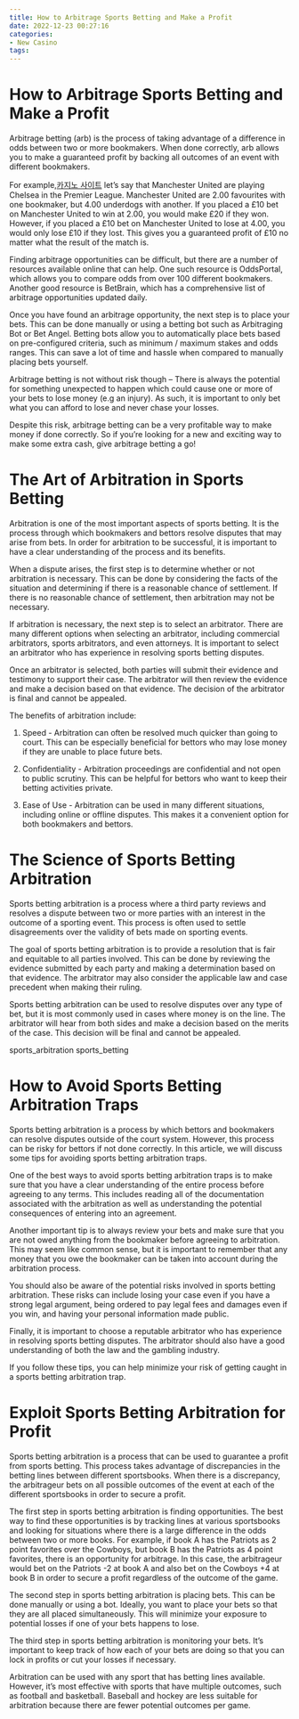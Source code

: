 ```yaml
---
title: How to Arbitrage Sports Betting and Make a Profit
date: 2022-12-23 00:27:16
categories:
- New Casino
tags:
---
```



#  How to Arbitrage Sports Betting and Make a Profit

Arbitrage betting (arb) is the process of taking advantage of a difference in odds between two or more bookmakers. When done correctly, arb allows you to make a guaranteed profit by backing all outcomes of an event with different bookmakers.

For example,[카지노 사이트](https://choegocasino.com/) let’s say that Manchester United are playing Chelsea in the Premier League. Manchester United are 2.00 favourites with one bookmaker, but 4.00 underdogs with another. If you placed a £10 bet on Manchester United to win at 2.00, you would make £20 if they won. However, if you placed a £10 bet on Manchester United to lose at 4.00, you would only lose £10 if they lost. This gives you a guaranteed profit of £10 no matter what the result of the match is.

Finding arbitrage opportunities can be difficult, but there are a number of resources available online that can help. One such resource is OddsPortal, which allows you to compare odds from over 100 different bookmakers. Another good resource is BetBrain, which has a comprehensive list of arbitrage opportunities updated daily.

Once you have found an arbitrage opportunity, the next step is to place your bets. This can be done manually or using a betting bot such as Arbitraging Bot or Bet Angel. Betting bots allow you to automatically place bets based on pre-configured criteria, such as minimum / maximum stakes and odds ranges. This can save a lot of time and hassle when compared to manually placing bets yourself.

Arbitrage betting is not without risk though – There is always the potential for something unexpected to happen which could cause one or more of your bets to lose money (e.g an injury). As such, it is important to only bet what you can afford to lose and never chase your losses.

Despite this risk, arbitrage betting can be a very profitable way to make money if done correctly. So if you’re looking for a new and exciting way to make some extra cash, give arbitrage betting a go!

#  The Art of Arbitration in Sports Betting

Arbitration is one of the most important aspects of sports betting. It is the process through which bookmakers and bettors resolve disputes that may arise from bets. In order for arbitration to be successful, it is important to have a clear understanding of the process and its benefits.

When a dispute arises, the first step is to determine whether or not arbitration is necessary. This can be done by considering the facts of the situation and determining if there is a reasonable chance of settlement. If there is no reasonable chance of settlement, then arbitration may not be necessary.

If arbitration is necessary, the next step is to select an arbitrator. There are many different options when selecting an arbitrator, including commercial arbitrators, sports arbitrators, and even attorneys. It is important to select an arbitrator who has experience in resolving sports betting disputes.

Once an arbitrator is selected, both parties will submit their evidence and testimony to support their case. The arbitrator will then review the evidence and make a decision based on that evidence. The decision of the arbitrator is final and cannot be appealed.

The benefits of arbitration include:

1) Speed - Arbitration can often be resolved much quicker than going to court. This can be especially beneficial for bettors who may lose money if they are unable to place future bets.

2) Confidentiality - Arbitration proceedings are confidential and not open to public scrutiny. This can be helpful for bettors who want to keep their betting activities private.

3) Ease of Use - Arbitration can be used in many different situations, including online or offline disputes. This makes it a convenient option for both bookmakers and bettors.

#  The Science of Sports Betting Arbitration

Sports betting arbitration is a process where a third party reviews and resolves a dispute between two or more parties with an interest in the outcome of a sporting event. This process is often used to settle disagreements over the validity of bets made on sporting events.

The goal of sports betting arbitration is to provide a resolution that is fair and equitable to all parties involved. This can be done by reviewing the evidence submitted by each party and making a determination based on that evidence. The arbitrator may also consider the applicable law and case precedent when making their ruling.

Sports betting arbitration can be used to resolve disputes over any type of bet, but it is most commonly used in cases where money is on the line. The arbitrator will hear from both sides and make a decision based on the merits of the case. This decision will be final and cannot be appealed.

 sports_arbitration sports_betting

#  How to Avoid Sports Betting Arbitration Traps 

Sports betting arbitration is a process by which bettors and bookmakers can resolve disputes outside of the court system. However, this process can be risky for bettors if not done correctly. In this article, we will discuss some tips for avoiding sports betting arbitration traps.

One of the best ways to avoid sports betting arbitration traps is to make sure that you have a clear understanding of the entire process before agreeing to any terms. This includes reading all of the documentation associated with the arbitration as well as understanding the potential consequences of entering into an agreement.

Another important tip is to always review your bets and make sure that you are not owed anything from the bookmaker before agreeing to arbitration. This may seem like common sense, but it is important to remember that any money that you owe the bookmaker can be taken into account during the arbitration process.

You should also be aware of the potential risks involved in sports betting arbitration. These risks can include losing your case even if you have a strong legal argument, being ordered to pay legal fees and damages even if you win, and having your personal information made public.

Finally, it is important to choose a reputable arbitrator who has experience in resolving sports betting disputes. The arbitrator should also have a good understanding of both the law and the gambling industry.

If you follow these tips, you can help minimize your risk of getting caught in a sports betting arbitration trap.

#  Exploit Sports Betting Arbitration for Profit

Sports betting arbitration is a process that can be used to guarantee a profit from sports betting. This process takes advantage of discrepancies in the betting lines between different sportsbooks. When there is a discrepancy, the arbitrageur bets on all possible outcomes of the event at each of the different sportsbooks in order to secure a profit.

The first step in sports betting arbitration is finding opportunities. The best way to find these opportunities is by tracking lines at various sportsbooks and looking for situations where there is a large difference in the odds between two or more books. For example, if book A has the Patriots as 2 point favorites over the Cowboys, but book B has the Patriots as 4 point favorites, there is an opportunity for arbitrage. In this case, the arbitrageur would bet on the Patriots -2 at book A and also bet on the Cowboys +4 at book B in order to secure a profit regardless of the outcome of the game.

The second step in sports betting arbitration is placing bets. This can be done manually or using a bot. Ideally, you want to place your bets so that they are all placed simultaneously. This will minimize your exposure to potential losses if one of your bets happens to lose.

The third step in sports betting arbitration is monitoring your bets. It’s important to keep track of how each of your bets are doing so that you can lock in profits or cut your losses if necessary.

Arbitration can be used with any sport that has betting lines available. However, it’s most effective with sports that have multiple outcomes, such as football and basketball. Baseball and hockey are less suitable for arbitration because there are fewer potential outcomes per game.